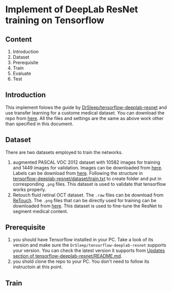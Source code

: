 # Implement of DeepLab ResNet training on Tensorflow

## Content
1. Introduction
2. Dataset
3. Prerequisite
4. Train
5. Evaluate
6. Test

## Introduction
This implement folows the guide by [DrSleep/tensorflow-deeplab-resnet](https://github.com/DrSleep/tensorflow-deeplab-resnet) and use transfer learning for a custome medical dataset. You can download the repo from [here](https://github.com/DrSleep/tensorflow-deeplab-resnet.git). All the files and settings are the same as above work other than specified in this document.


## Dataset
There are two datasets employed to train the networks.
1. augmented PASCAL VOC 2012 dataset with 10582 images for training and 1449 images for validation. Images can be downloaded from [here](http://host.robots.ox.ac.uk/pascal/VOC/voc2012/VOCtrainval_11-May-2012.tar). Labels can be download from [here](https://www.dropbox.com/s/oeu149j8qtbs1x0/SegmentationClassAug.zip?dl=0#). Following the structure in [tensorflow-deeplab-resnet/dataset/train.txt](https://github.com/DrSleep/tensorflow-deeplab-resnet/blob/master/dataset/train.txt) to create folder and put in corresponding `.png` files. This dataset is used to validate that tensorflow works properly. 
1. Retouch fluid retinal OCT dataset. The `.raw` files can be download from [ReTouch](). The `.png` files that can be directly used for training can be downloaded from [here](). This dataset is used to fine-tune the ResNet to segment medical content.

## Prerequisite
1. you should have Tensorflow installed in your PC. Take a look of its version and make sure the `DrSleep/tensorflow-deeplab-resnet` supports your version. You can check the latest version it supports from [Updates section of tensorflow-deeplab-resnet/README.md](https://github.com/DrSleep/tensorflow-deeplab-resnet/blob/master/README.md#updates).
2. you shold clone the repo to your PC. You don't need to follow its instructoin at this point.

## Train

